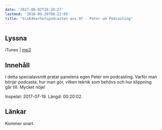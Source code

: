 ```yaml
---
date: '2017-08-02T18:20:27'
lastmod: '2018-09-26T08:22:05'
title: "S\xE4kerhetspodcasten avs.97 - Peter om Podcasting"
---
```

## Lyssna

iTunes \| [mp3](http://traffic.libsyn.com/sakerhetspodcasten/Peter_om_podcasting.mp3) 

## Innehåll

I detta specialavsnitt pratar panelens egen Peter om podcasting. Varför man börjar
podcasta, hur man gör, vilken teknik som behövs och hur klippning går till. Mycket nöje!

Inspelat: 2017-07-19. Längd: 00:20:02.

## Länkar

Kommer snart.
